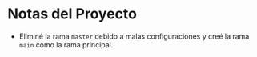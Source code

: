 # Notas del Proyecto

- Eliminé la rama `master` debido a malas configuraciones y creé la rama `main` como la rama principal.
